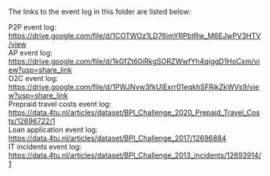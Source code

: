 The links to the event log in this folder are listed below:  

P2P event log: https://drive.google.com/file/d/1COTWOz1LD76imYRPbtRw_M6EJwPV3HTV/view  
AP event log: https://drive.google.com/file/d/1kGfZt60iRkgSORZWwfYh4qiggD1HoCxm/view?usp=share_link  
O2C event log: https://drive.google.com/file/d/1PWJNvw3fkUIExrr01eqkhSFRjkZkWVs9/view?usp=share_link  
Prepraid travel costs event log: https://data.4tu.nl/articles/dataset/BPI_Challenge_2020_Prepaid_Travel_Costs/12696722/1  
Loan application event log: https://data.4tu.nl/articles/dataset/BPI_Challenge_2017/12696884  
IT incidents event log: https://data.4tu.nl/articles/dataset/BPI_Challenge_2013_incidents/12693914/1  
